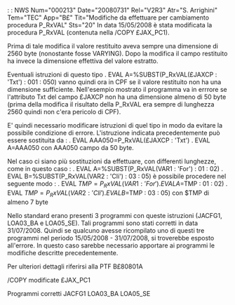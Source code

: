  :  : NWS Num="000213" Date="20080731" Rel="V2R3" Atr="S. Arrighini" Tem="TEC" App="B£" Tit="Modifiche da effettuare per cambiamento procedura P_RxVAL" Sts="20"
In data 15/05/2008 è stata modificata la procedura P_RxVAL (contenuta nella /COPY £JAX_PC1).

Prima di tale modifica il valore restituito aveva sempre una dimensione di 2560 byte (nonostante fosse VARYING).
Dopo la modifica il campo restituito ha invece la dimensione effettiva del valore estratto.

Eventuali istruzioni di questo tipo
. EVAL A=%SUBST(P_RxVAL(£JAXCP : 'Txt') : 001 : 050)
vanno quindi ora in CPF se il valore restituito non ha una dimensione sufficiente. Nell'esempio mostrato il programma va in errrore se l'attributo Txt del campo £JAXCP non ha una dimensione almeno di 50 byte (prima della modifica il risultato della P_RxVAL era sempre di lunghezza 2560 quindi non c'era pericolo di CPF).

E' quindi necessario modificare istruzioni di quel tipo in modo da evitare la possibile condizione
di errore.
L'istruzione indicata precedentemente può essere sostituita da : 
. EVAL AAA050=P_RxVAL(£JAXCP : 'Txt')
. EVAL A=AAA050
con AAA050 campo da 50 byte.

Nel caso ci siano più sostituzioni da effettuare, con differenti lunghezze, come in questo caso : 
. EVAL A=%SUBST(P_RxVAL(VAR1 : 'For') : 01 : 02)
. EVAL B=%SUBST(P_RxVAL(VAR2 : 'Cli') : 03 : 05)
è possibile procedere nel seguente modo : 
. EVAL $TMP=P_RxVAL(VAR1 : 'For')
. EVAL A=%SUBST($TMP : 01 : 02)
. EVAL $TMP=P_RxVAL(VAR2 : 'Cli')
. EVAL B=%SUBST($TMP : 03 : 05)
con $TMP di almeno 7 byte

Nello standard erano presenti 3 programmi con queste istruzioni (JACFG1, LOA03_BA e LOA05_SE).
Tali programmi sono stati corretti in data 31/07/2008. Quindi se qualcuno avesse ricompilato uno di
questi tre programmi nel periodo 15/05/2008 - 31/07/2008, si troverebbe esposto all'errore.
In questo caso sarebbe necessario apportare ai programmi le modifiche descritte precedentemente.

Per ulteriori dettagli riferirsi alla PTF B£80801A

/COPY modificate
£JAX_PC1

Programmi corretti
JACFG1
LOA03_BA
LOA05_SE
